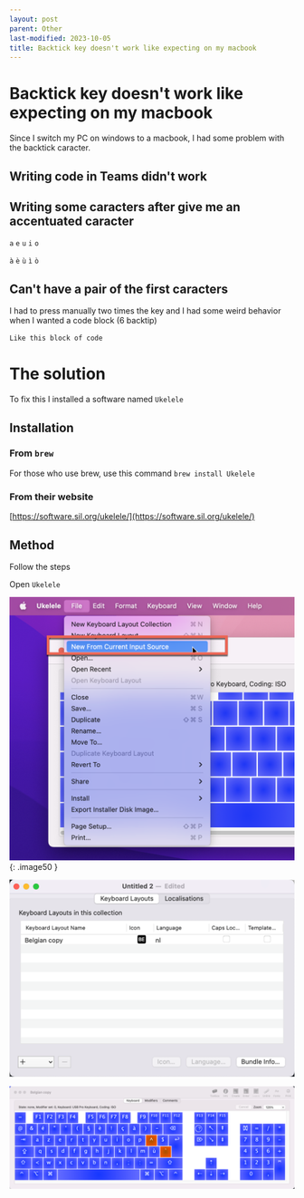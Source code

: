 ```yaml
---
layout: post
parent: Other
last-modified: 2023-10-05
title: Backtick key doesn't work like expecting on my macbook
---
```


# Backtick key doesn't work like expecting on my macbook

Since I switch my PC on windows to a macbook, I had some problem with the backtick caracter.

## Writing code in Teams didn't work

## Writing some caracters after give me an accentuated caracter

`a` `e` `u` `i` `o`

`à` `è` `ù` `ì` `ò`

## Can't have a pair of the first caracters

I had to press manually two times the key and I had some weird behavior when I wanted a code block (6 backtip)

```
Like this block of code
```


# The solution

To fix this I installed a software named `Ukelele`

## Installation

### From `brew`
For those who use brew, use this command `brew install Ukelele`

### From their website
[https://software.sil.org/ukelele/](https://software.sil.org/ukelele/)


## Method

Follow the steps

Open `Ukelele`

![](/../assets/2023/2023-10-05-17-58-01.png){: .image50 }

![](/../assets/2023/2023-10-05-17-59-01.png)

![](/../assets/2023/2023-10-05-18-00-26.png)


